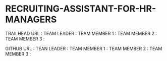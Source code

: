 # RECRUITING-ASSISTANT-FOR-HR-MANAGERS
TRAILHEAD URL :
TEAM LEADER : 
TEAM MEMBER 1 :
TEAM MEMBER 2 :
TEAM MEMBER 3 :


GITHUB URL :
TEAN LEADER :
TEAM MEMBER 1 :
TEAM MEMBER 2 :
TEAM MEMBER 3 :
